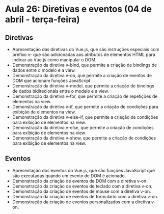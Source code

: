# Aula 26: Diretivas e eventos (04 de abril - terça-feira)

## Diretivas
- Apresentação das diretivas do Vue.js, que são instruções especiais com prefixo v- que são adicionadas aos atributos de elementos HTML para indicar ao Vue.js como manipular o DOM.
- Demonstração da diretiva v-bind, que permite a criação de bindings de dados entre o modelo e a view.
- Demonstração da diretiva v-on, que permite a criação de eventos de DOM que acionam funções JavaScript.
- Demonstração da diretiva v-model, que permite a criação de bindings de dados bidirecionais entre o modelo e a view.
- Demonstração da diretiva v-for, que permite a criação de repetições de elementos na view.
- Demonstração da diretiva v-if, que permite a criação de condições para exibição de elementos na view.
- Demonstração da diretiva v-else-if, que permite a criação de condições para exibição de elementos na view. 
- Demonstração da diretiva v-else, que permite a criação de condições para exibição de elementos na view.
- Demonstração da diretiva v-show, que permite a criação de condições para exibição de elementos na view.

## Eventos
- Apresentação dos eventos do Vue.js, que são funções JavaScript que são executadas quando um evento de DOM é acionado.
- Demonstração da criação de eventos de DOM com a diretiva v-on.
- Demonstração da criação de eventos de teclado com a diretiva v-on.
- Demonstração da criação de eventos de mouse com a diretiva v-on.
- Demonstração da criação de eventos de formulário com a diretiva v-on.
- Demonstração da criação de eventos personalizados com a diretiva v-on.

